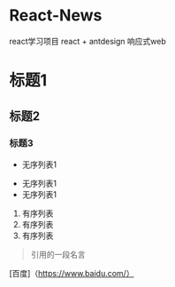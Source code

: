 # React-News
react学习项目 react + antdesign 响应式web


# 标题1
## 标题2
### 标题3

- 无序列表1
* 无序列表1
* 无序列表1

1. 有序列表
2. 有序列表
3. 有序列表


> 引用的一段名言

[百度]（https://www.baidu.com/）


